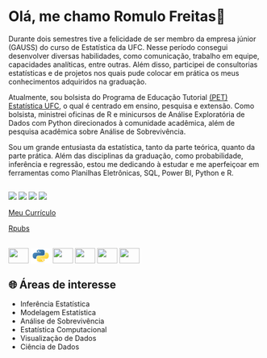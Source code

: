 # Olá, me chamo Romulo Freitas👋

Durante dois semestres tive a felicidade de ser membro da empresa júnior (GAUSS) do curso de Estatística da UFC. Nesse período consegui desenvolver diversas habilidades, como comunicação, trabalho em equipe, capacidades analíticas, entre outras. Além disso, participei de consultorias estatísticas e de projetos nos quais pude colocar em prática os meus conhecimentos adquiridos na graduação. 

Atualmente, sou bolsista do Programa de Educação Tutorial [(PET) Estatística UFC](https://sites.google.com/view/petestatisticaufc/), o qual é centrado em ensino, pesquisa e extensão. Como bolsista, ministrei oficinas de R e minicursos de Análise Exploratória de Dados com Python direcionados à comunidade acadêmica, além de pesquisa acadêmica sobre Análise de Sobrevivência.

Sou um grande entusiasta da estatística, tanto da parte teórica, quanto da parte prática. Além das disciplinas da graduação, como probabilidade, inferência e regressão, estou me dedicando à estudar e me aperfeiçoar em ferramentas como Planilhas Eletrônicas, SQL, Power BI, Python e R.
##
<div> 
  <a href="https://www.youtube.com/channel/UCJIcup-gkqveGngIWsAOQIg" target="_blank"><img src="https://img.shields.io/badge/YouTube-FF0000?style=for-the-badge&logo=youtube&logoColor=white" target="_blank"></a>
  <a href="https://instagram.com/romulofreits" target="_blank"><img src="https://img.shields.io/badge/-Instagram-%23E4405F?style=for-the-badge&logo=instagram&logoColor=white" target="_blank"></a>
  <a href = "mailto:romulofrts0@gmail.com"><img src="https://img.shields.io/badge/-Gmail-%23333?style=for-the-badge&logo=gmail&logoColor=white" target="_blank"></a>
  <a href="https://www.linkedin.com/in/romulofreits/" target="_blank"><img src="https://img.shields.io/badge/-LinkedIn-%230077B5?style=for-the-badge&logo=linkedin&logoColor=white" target="_blank"></a> 
</div>

[Meu Currículo](https://flowcv.com/resume/spn0oq9s3o)

[Rpubs](https://rpubs.com/romulofreits)


<div style="display: inline_block"><br>
  <img align="center" height="30" width="40" src="https://cdn.jsdelivr.net/gh/devicons/devicon/icons/jupyter/jupyter-original-wordmark.svg" />
  <img align="center" alt="Rafa-Python" height="30" width="40" src="https://raw.githubusercontent.com/devicons/devicon/master/icons/python/python-original.svg">
  <img align="center" height="30" width="40" src="https://cdn.jsdelivr.net/gh/devicons/devicon/icons/r/r-original.svg" />
  <img align="center" height="30" width="40" src="https://cdn.jsdelivr.net/gh/devicons/devicon/icons/rstudio/rstudio-original.svg" />
  <img align="center" height="30" width="40" src="https://cdn.jsdelivr.net/gh/devicons/devicon/icons/postgresql/postgresql-original.svg" />
  <img align="center" height="30" width="40" src="https://cdn.jsdelivr.net/gh/devicons/devicon/icons/git/git-original.svg" />
</div>

##

## 🌐 Áreas de interesse

* Inferência Estatística
* Modelagem Estatística
* Análise de Sobrevivência
* Estatística Computacional
* Visualização de Dados
* Ciência de Dados


